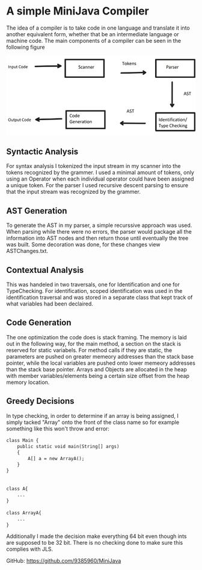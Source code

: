 # A simple MiniJava Compiler

The idea of a compiler is to take code in one language and translate it into another equivalent form, whether that be an intermediate language or machine code. The main components of a compiler can be seen in the following figure

![A diagram of a simple compiler](Images/CompilerDiagram.png)

## Syntactic Analysis

For syntax analysis I tokenized the input stream in my scanner into the tokens recognized by the grammer. I used a minimal amount of tokens, only using an Operator when each individual operator could have been assigned a unique token. For the parser I used recursive descent parsing to ensure that the input stream was recognized by the grammer.

## AST Generation

To generate the AST in my parser, a simple recurssive approach was used. When parsing while there were no errors, the parser would package all the information into AST nodes and then return those until eventually the tree was built. Some decoration was done, for these changes view ASTChanges.txt.

## Contextual Analysis

This was handeled in two traversals, one for Identification and one for TypeChecking. For identification, scoped identification was used in the identification traversal and was stored in a separate class that kept track of what variables had been declaired.

## Code Generation

The one optimization the code does is stack framing. The memory is laid out in the following way, for the main method, a section on the stack is reserved for static variabels. For method calls if they are static, the parameters are pushed on greater memeory addresses than the stack base pointer, while the local variables are pushed onto lower memeory addresses than the stack base pointer. Arrays and Objects are allocated in the heap with member variables/elements being a certain size offset from the heap memory location.

## Greedy Decisions

In type checking, in order to determine if an array is being assigned, I simply tacked "Array" onto the front of the class name so for example something like this won't throw and error:

```
class Main {
    public static void main(String[] args)
    {
        A[] a = new ArrayA();
    }
}


class A{
    ...
}

class ArrayA{
    ...
}

```

Additionally I made the decision make everything 64 bit even though ints are supposed to be 32 bit. There is no checking done to make sure this complies with JLS.

GitHub: https://github.com/9385960/MiniJava